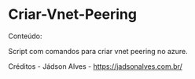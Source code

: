 # Criar-Vnet-Peering

Conteúdo:

Script com comandos para criar vnet peering no azure.

Créditos - Jádson Alves - https://jadsonalves.com.br/
